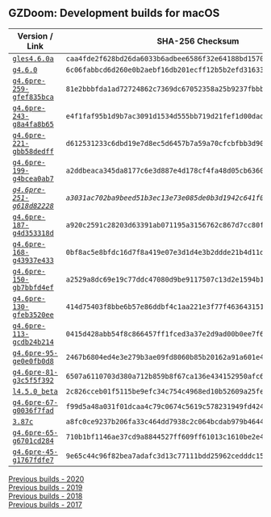 ## GZDoom: Development builds for macOS

|Version / Link|SHA-256 Checksum|
|---|---|
|[`gles4.6.0a`](https://github.com/alexey-lysiuk/gzdoom-macos-devbuilds/releases/download/gles4.6.0a/gzdoom-gles-4-6-0a.zip)|`caa4fde2f628bd26da6033b6adbee6586f32e64188bd15700f9f036b5bbbd7b9`|
|[`g4.6.0`](https://github.com/alexey-lysiuk/gzdoom-macos-devbuilds/releases/download/g4.6.0/gzdoom-g4.6.0.zip)|`6c06fabbcd6d260e0b2aebf16db201ecff12b5b2efd31633cc0286225cf64a0b`|
|[`g4.6pre-259-gfef835bca`](https://github.com/alexey-lysiuk/gzdoom-macos-devbuilds/releases/download/g4.6pre-259-gfef835bca/gzdoom-g4.6pre-259-gfef835bca.zip)|`81e2bbbfda1ad72724862c7369dc67052358a25b9237fbbb4881e510ade81ee5`|
|[`g4.6pre-243-g8a4fa8b65`](https://github.com/alexey-lysiuk/gzdoom-macos-devbuilds/releases/download/g4.6pre-243-g8a4fa8b65/gzdoom-g4.6pre-243-g8a4fa8b65.zip)|`e4f1faf95b1d9b7ac3091d1534d555bb719d21fef1d00dadc0cf11c81b917a49`|
|[`g4.6pre-221-gbb58dedff`](https://github.com/alexey-lysiuk/gzdoom-macos-devbuilds/releases/download/g4.6pre-221-gbb58dedff/gzdoom-g4.6pre-221-gbb58dedff.zip)|`d612531233c6dbd19e7d8ec5d6457b7a59a70cfcbfbb3d9087793304203c0d20`|
|[`g4.6pre-199-g4bcea0ab7`](https://github.com/alexey-lysiuk/gzdoom-macos-devbuilds/releases/download/g4.6pre-199-g4bcea0ab7/gzdoom-g4.6pre-199-g4bcea0ab7.zip)|`a2ddbeaca345da8177c6e3d887e4d178cf4fa48d05cb63601d9777b0ac87d54d`|
|_[`g4.6pre-251-g618d82228`](https://github.com/alexey-lysiuk/gzdoom-macos-devbuilds/releases/download/g4.6pre-251-g618d82228/gzdoom-g4.6pre-251-g618d82228.zip)_|_`a3031ac702ba9beed51b3ec13e73e085de0b3d1942c641f05f0f2fc881fd92dd`_|
|[`g4.6pre-187-g4d353318d`](https://github.com/alexey-lysiuk/gzdoom-macos-devbuilds/releases/download/g4.6pre-187-g4d353318d/gzdoom-g4.6pre-187-g4d353318d.zip)|`a920c2591c28203d63391ab071195a3156762c867d7cc80fc9765cbc559c6aac`|
|[`g4.6pre-168-g43937e433`](https://github.com/alexey-lysiuk/gzdoom-macos-devbuilds/releases/download/g4.6pre-168-g43937e433/gzdoom-g4.6pre-168-g43937e433.zip)|`0bf8ac5e8bfdc16d7f8a419e07e3d1d4e3b2ddde21b4d11de80205cb8eca1fd9`|
|[`g4.6pre-150-gb7bbfd4ef`](https://github.com/alexey-lysiuk/gzdoom-macos-devbuilds/releases/download/g4.6pre-150-gb7bbfd4ef/gzdoom-g4.6pre-150-gb7bbfd4ef.zip)|`a2529a8dc69e19c77ddc47080d9be9117507c13d2e1594b166a728910cff932c`|
|[`g4.6pre-130-gfeb3520ee`](https://github.com/alexey-lysiuk/gzdoom-macos-devbuilds/releases/download/g4.6pre-130-gfeb3520ee/gzdoom-g4.6pre-130-gfeb3520ee.zip)|`414d75403f8bbe6b57e86ddbf4c1aa221e3f77f4636431512c4f51fa0a44b193`|
|[`g4.6pre-113-gcdb24b214`](https://github.com/alexey-lysiuk/gzdoom-macos-devbuilds/releases/download/g4.6pre-113-gcdb24b214/gzdoom-g4.6pre-113-gcdb24b214.zip)|`0415d428abb54f8c866457ff1fced3a37e2d9ad00b0ee7f6b8130a5f41febafd`|
|[`g4.6pre-95-ge0e0fb0d8`](https://github.com/alexey-lysiuk/gzdoom-macos-devbuilds/releases/download/g4.6pre-95-ge0e0fb0d8/gzdoom-g4.6pre-95-ge0e0fb0d8.zip)|`2467b6804ed4e3e279b3ae09fd8060b85b20162a91a601e41d8b3e2f4468ad21`|
|[`g4.6pre-81-g3c5f5f392`](https://github.com/alexey-lysiuk/gzdoom-macos-devbuilds/releases/download/g4.6pre-81-g3c5f5f392/gzdoom-g4.6pre-81-g3c5f5f392.zip)|`6507a6110703d380a712b859b8f67ca136e434152950afc635aee0bada9fb326`|
|[`l4.5.0_beta`](https://github.com/alexey-lysiuk/gzdoom-macos-devbuilds/releases/download/l4.5.0_beta/lzdoom-l4.5.0_beta.zip)|`2c826cceb01f5115be9efc34c754c4968ed10b52609a25fe7dbe0e7ad6af5518`|
|[`g4.6pre-67-g0036f7fad`](https://github.com/alexey-lysiuk/gzdoom-macos-devbuilds/releases/download/g4.6pre-67-g0036f7fad/gzdoom-g4.6pre-67-g0036f7fad.zip)|`f99d5a48a031f01dcaa4c79c0674c5619c578231949fd424965429e2a9f1d9c5`|
|[`3.87c`](https://github.com/alexey-lysiuk/gzdoom-macos-devbuilds/releases/download/3.87c/lzdoom-3.87c.zip)|`a8fc0ce9237b206fa33c464dd7938c2c064bcdab979b4644a0b4d248a0f791bf`|
|[`g4.6pre-65-g6701cd284`](https://github.com/alexey-lysiuk/gzdoom-macos-devbuilds/releases/download/g4.6pre-65-g6701cd284/gzdoom-g4.6pre-65-g6701cd284.zip)|`710b1bf1146ae37cd9a8844527ff609ff61013c1610be2e4df2b448555df2357`|
|[`g4.6pre-45-g1767fdfe7`](https://github.com/alexey-lysiuk/gzdoom-macos-devbuilds/releases/download/g4.6pre-45-g1767fdfe7/gzdoom-g4.6pre-45-g1767fdfe7.zip)|`9e65c44c96f82bea7adafc3d13c77111bdd25962cedddc15803c99ba9799b6f7`|

[Previous builds - 2020](https://github.com/alexey-lysiuk/gzdoom-macos-devbuilds-2020)  
[Previous builds - 2019](https://github.com/alexey-lysiuk/gzdoom-macos-devbuilds-2019)  
[Previous builds - 2018](https://github.com/alexey-lysiuk/gzdoom-macos-devbuilds-2018)  
[Previous builds - 2017](https://github.com/alexey-lysiuk/gzdoom-macos-devbuilds-2017)

